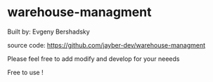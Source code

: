 # warehouse-managment

Built by: Evgeny Bershadsky

source code:
https://github.com/jayber-dev/warehouse-managment

Please feel free to add modify and develop for your neeeds 

Free to use !


